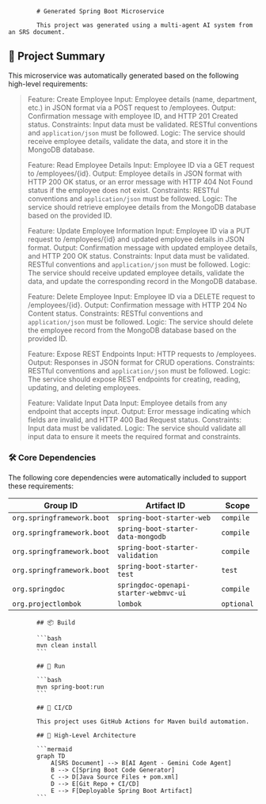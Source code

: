             # Generated Spring Boot Microservice

            This project was generated using a multi-agent AI system from an SRS document.

<!-- AI-SUMMARY-START -->

## 📝 Project Summary

This microservice was automatically generated based on the following high-level requirements:

> Feature: Create Employee
> Input: Employee details (name, department, etc.) in JSON format via a POST request to /employees.
> Output: Confirmation message with employee ID, and HTTP 201 Created status.
> Constraints: Input data must be validated. RESTful conventions and `application/json` must be followed.
> Logic: The service should receive employee details, validate the data, and store it in the MongoDB database.
> 
> Feature: Read Employee Details
> Input: Employee ID via a GET request to /employees/{id}.
> Output: Employee details in JSON format with HTTP 200 OK status, or an error message with HTTP 404 Not Found status if the employee does not exist.
> Constraints: RESTful conventions and `application/json` must be followed.
> Logic: The service should retrieve employee details from the MongoDB database based on the provided ID.
> 
> Feature: Update Employee Information
> Input: Employee ID via a PUT request to /employees/{id} and updated employee details in JSON format.
> Output: Confirmation message with updated employee details, and HTTP 200 OK status.
> Constraints: Input data must be validated. RESTful conventions and `application/json` must be followed.
> Logic: The service should receive updated employee details, validate the data, and update the corresponding record in the MongoDB database.
> 
> Feature: Delete Employee
> Input: Employee ID via a DELETE request to /employees/{id}.
> Output: Confirmation message with HTTP 204 No Content status.
> Constraints: RESTful conventions and `application/json` must be followed.
> Logic: The service should delete the employee record from the MongoDB database based on the provided ID.
> 
> Feature: Expose REST Endpoints
> Input: HTTP requests to /employees.
> Output: Responses in JSON format for CRUD operations.
> Constraints: RESTful conventions and `application/json` must be followed.
> Logic: The service should expose REST endpoints for creating, reading, updating, and deleting employees.
> 
> Feature: Validate Input Data
> Input: Employee details from any endpoint that accepts input.
> Output: Error message indicating which fields are invalid, and HTTP 400 Bad Request status.
> Constraints: Input data must be validated.
> Logic: The service should validate all input data to ensure it meets the required format and constraints.

### 🛠️ Core Dependencies

The following core dependencies were automatically included to support these requirements:

| Group ID | Artifact ID | Scope |
|---|---|---|
| `org.springframework.boot` | `spring-boot-starter-web` | `compile` |
| `org.springframework.boot` | `spring-boot-starter-data-mongodb` | `compile` |
| `org.springframework.boot` | `spring-boot-starter-validation` | `compile` |
| `org.springframework.boot` | `spring-boot-starter-test` | `test` |
| `org.springdoc` | `springdoc-openapi-starter-webmvc-ui` | `compile` |
| `org.projectlombok` | `lombok` | `optional` |


<!-- AI-SUMMARY-END -->
            ## 📦 Build

            ```bash
            mvn clean install
            ```

            ## 🚀 Run

            ```bash
            mvn spring-boot:run
            ```

            ## 🤖 CI/CD

            This project uses GitHub Actions for Maven build automation.

            ## 🧠 High-Level Architecture

            ```mermaid
            graph TD
                A[SRS Document] --> B[AI Agent - Gemini Code Agent]
                B --> C[Spring Boot Code Generator]
                C --> D[Java Source Files + pom.xml]
                D --> E[Git Repo + CI/CD]
                E --> F[Deployable Spring Boot Artifact]
            ```
